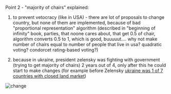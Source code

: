 <!-- рашка украла Крым не проведя голосования
просто сказала "нам кажется что они хотят быть с нами" и отвлекла внимание развязав войну в моем Донецке
все крымчане которых я знаю хотят чтобы Крым был частью Украины

вы принесли ГУЛАГ и диктатуру, хотя могли помогать всем людям в мире создать лекарство от смерти и устройство которое делает еду из воздуха
ваши дети будут ненавидеть вас

-->

Point 2 - "majority of chairs" explained:

1. to prevent vetocracy (like in USA) - there are lot of proposals to change country, but none of them are implemented, because of bad "proportional representation" algorithm (described in "beginning of infinity" book, parties, that noone cares about, that get 0.5 of chair, algorithm converts 0.5 to 1, which is good, buuuuut.... why not make number of chairs equal to number of people that live in usa? quadratic voting? condorcet rating-based voting?)

2. because in ukraine, president zelensky was fighting with government (trying to get majority of chairs) 2 years out of 4, only after this he could start to make changes (for example before Zelensky [ukraine was 1 of 7 countries with closed land market](https://24tv.ua/economy/u_yakih_krayinah_diye_moratoriy_na_prodazh_zemli_infografika_n1232961))

![change](https://github.com/srghma/srghma.github.io/assets/7573215/10a081f1-ba0a-45c4-a4f6-e6e4358e9c01)
